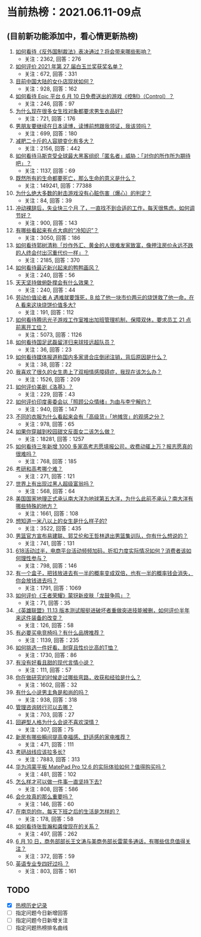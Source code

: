 # 当前热榜：2021.06.11-09点
## (目前新功能添加中，看心情更新热榜)
1. [如何看待《反外国制裁法》表决通过？将会带来哪些影响？](https://www.zhihu.com/question/464277187)
    * 关注：2362, 回答：276
2. [如何评价 2021 年第 27 届白玉兰奖获奖名单？](https://www.zhihu.com/question/464326311)
    * 关注：672, 回答：331
3. [目前中国大陆的女仆店现状如何？](https://www.zhihu.com/question/60687879)
    * 关注：928, 回答：162
4. [如何看待 Epic 平台 6 月 10 日免费送出的游戏《控制》（Control）？](https://www.zhihu.com/question/464360791)
    * 关注：246, 回答：97
5. [为什么现在很多女生找对象都要求男生衣品好?](https://www.zhihu.com/question/462357177)
    * 关注：721, 回答：176
6. [男朋友要继续在日本读博，读博前想跟我领证，我该领吗？](https://www.zhihu.com/question/462494313)
    * 关注：699, 回答：180
7. [减肥二十斤的人容貌变化有多大？](https://www.zhihu.com/question/339245837)
    * 关注：2156, 回答：442
8. [如何看待马斯克受全球最大黑客组织「匿名者」威胁：「对你的所作所为期待吧」？](https://www.zhihu.com/question/463674631)
    * 关注：1137, 回答：69
9. [既然所有的生命都要死亡，那么生命的意义是什么？](https://www.zhihu.com/question/288017836)
    * 关注：149241, 回答：77388
10. [为什么绝大多数的射击游戏没有心脏伤害（爆心）的判定？](https://www.zhihu.com/question/460567005)
    * 关注：84, 回答：39
11. [冲动裸辞后，失业快三个月 了，一直找不到合适的工作，每天很焦虑，如何调节好？](https://www.zhihu.com/question/430896392)
    * 关注：900, 回答：143
12. [有哪些看起来有点大病的“冷知识”？](https://www.zhihu.com/question/458360832)
    * 关注：3050, 回答：186
13. [如何看待郭树清称「炒作外汇、黄金的人很难发家致富，像押注房价永远不跌的人终会付出沉重代价一样」？](https://www.zhihu.com/question/464243954)
    * 关注：2185, 回答：370
14. [如何看待最近新兴起来的鸭鸭画风？](https://www.zhihu.com/question/463510531)
    * 关注：240, 回答：56
15. [天天坚持做俯卧撑会有什么效果？](https://www.zhihu.com/question/288024454)
    * 关注：240, 回答：44
16. [劳动价值论者 A 遇难就要饿死，B 给了他一块市价两元的烧饼救了他一命，在 A 看来这块烧饼价值多大?](https://www.zhihu.com/question/463563215)
    * 关注：191, 回答：112
17. [如何看待腾讯光子游戏工作室推出加班管理机制，保障双休，要求员工 21 点前离开工位？](https://www.zhihu.com/question/464150896)
    * 关注：5073, 回答：1126
18. [如何看待国足武磊留洋归来球技远超队员？](https://www.zhihu.com/question/463808466)
    * 关注：36, 回答：23
19. [如何看待媒体报道称国内多家贤合庄倒闭注销，背后原因是什么？](https://www.zhihu.com/question/464128187)
    * 关注：38, 回答：22
20. [我喜欢了很久的女生患上了双相情感障碍症，我现在该怎么办？](https://www.zhihu.com/question/400354421)
    * 关注：1526, 回答：209
21. [如何评价美剧《洛基》？](https://www.zhihu.com/question/462557527)
    * 关注：229, 回答：43
22. [如何评价印度奥委会以「照顾公众情绪」为由与李宁解约？](https://www.zhihu.com/question/464221165)
    * 关注：940, 回答：147
23. [不同的衣服为什么看起来会有「高级货」「地摊货」的观感之分？](https://www.zhihu.com/question/68232440)
    * 关注：978, 回答：65
24. [如果你穿越到校园甜文反面女二该怎么做？](https://www.zhihu.com/question/373188366)
    * 关注：18281, 回答：1257
25. [如何看待三年新增 1000 多家高考志愿填报公司，收费动辄上万？报志愿真的很难吗？](https://www.zhihu.com/question/464228987)
    * 关注：768, 回答：185
26. [考研和高考哪个难？](https://www.zhihu.com/question/440451177)
    * 关注：271, 回答：121
27. [世界上有出现过黑人超级富翁吗？](https://www.zhihu.com/question/316418280)
    * 关注：568, 回答：64
28. [美国国家地理正式承认南大洋为地球第五大洋，为什么此前不承认？南大洋有哪些特殊的地方？](https://www.zhihu.com/question/464055142)
    * 关注：1661, 回答：108
29. [想知道一米八以上的女生是什么样子的?](https://www.zhihu.com/question/433141761)
    * 关注：3522, 回答：435
30. [男篮官方宣布易建联、郭艾伦和王哲林退出男篮集训队，你有什么想说的？](https://www.zhihu.com/question/464171039)
    * 关注：741, 回答：131
31. [618活动过半，电商平台活动频频加码，折扣力度实际情况如何？消费者该如何理性参与？](https://www.zhihu.com/question/464028524)
    * 关注：798, 回答：146
32. [有一个盒子，把钱放进去有一半的概率变成双倍，也有一半的概率钱会消失，你会放钱进去吗？](https://www.zhihu.com/question/463236177)
    * 关注：1791, 回答：1069
33. [如何评价《王者荣耀》蒙犽新皮肤「龙鼓争鸣」？](https://www.zhihu.com/question/463843493)
    * 关注：71, 回答：35
34. [《英雄联盟》11.13 版本测试服挺进破坏者重做突进技能被删，如何评价半年来这件装备的改变？](https://www.zhihu.com/question/464089576)
    * 关注：126, 回答：58
35. [有必要买电竞椅吗？有什么品牌推荐？](https://www.zhihu.com/question/50453120)
    * 关注：1139, 回答：235
36. [如何挑选一件好看、耐穿且性价比高的T恤？](https://www.zhihu.com/question/404173699)
    * 关注：1730, 回答：86
37. [有没有好看且甜的现代言情小说？](https://www.zhihu.com/question/438709562)
    * 关注：111, 回答：57
38. [你在做研究的时候走过哪些弯路，收获和经验是什么？](https://www.zhihu.com/question/26428572)
    * 关注：1602, 回答：32
39. [有什么小说男主角是和尚的吗？](https://www.zhihu.com/question/62712314)
    * 关注：938, 回答：318
40. [管理咨询转行可以去哪？](https://www.zhihu.com/question/21307422)
    * 关注：703, 回答：27
41. [回避型人格为什么会说不喜欢深情？](https://www.zhihu.com/question/451675251)
    * 关注：307, 回答：75
42. [新房有哪些瞬间提高幸福感、舒适感的家电推荐？](https://www.zhihu.com/question/438134229)
    * 关注：471, 回答：111
43. [考研战线应该拉多长?](https://www.zhihu.com/question/349634304)
    * 关注：7883, 回答：313
44. [华为鸿蒙平板 MatePad Pro 12.6 的实际体验如何？值得购买吗？](https://www.zhihu.com/question/464198645)
    * 关注：481, 回答：102
45. [怎么样才可以做一件事一直坚持下去?](https://www.zhihu.com/question/462919209)
    * 关注：808, 回答：586
46. [会化妆真的那么重要吗？](https://www.zhihu.com/question/463267809)
    * 关注：146, 回答：60
47. [在南京的你，每天下班之后的生活是怎样的？](https://www.zhihu.com/question/463893798)
    * 关注：178, 回答：58
48. [如何看待张哲瀚和龚俊现在的关系？](https://www.zhihu.com/question/458226340)
    * 关注：497, 回答：262
49. [6 月 10 日，商务部部长王文涛与美商务部长雷蒙多通话，有哪些信息值得关注？](https://www.zhihu.com/question/464206079)
    * 关注：372, 回答：59
50. [英语专业专四好过吗 ？](https://www.zhihu.com/question/389176629)
    * 关注：803, 回答：161
## TODO
* [x] [热榜历史记录](hot_history/AllHot.md)
* [ ] 指定问题今日新增回答
* [ ] 指定问题今日新增关注
* [ ] 指定问题热榜排名曲线
